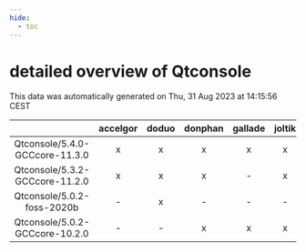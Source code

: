 ```yaml
---
hide:
  - toc
---
```


detailed overview of Qtconsole
==============================


This data was automatically generated on Thu, 31 Aug 2023 at 14:15:56 CEST  

| |accelgor|doduo|donphan|gallade|joltik|skitty|swalot|victini|
| :---: | :---: | :---: | :---: | :---: | :---: | :---: | :---: | :---: |
|Qtconsole/5.4.0-GCCcore-11.3.0|x|x|x|x|x|x|x|x|
|Qtconsole/5.3.2-GCCcore-11.2.0|x|x|x|-|x|x|x|x|
|Qtconsole/5.0.2-foss-2020b|-|x|-|-|-|-|-|-|
|Qtconsole/5.0.2-GCCcore-10.2.0|-|-|x|x|x|x|x|x|
